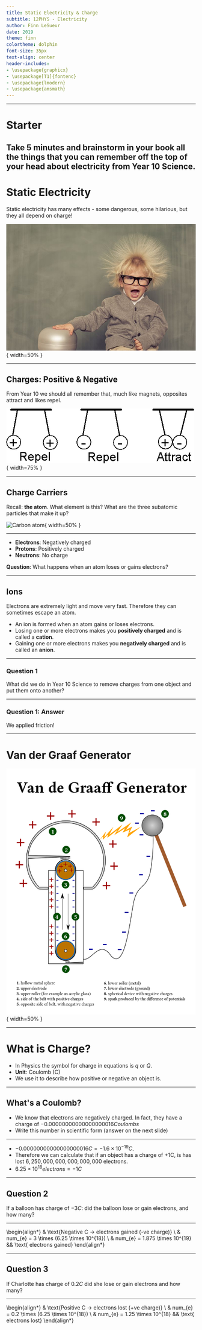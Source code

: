 ```yaml
---
title: Static Electricity & Charge
subtitle: 12PHYS - Electricity
author: Finn LeSueur
date: 2019
theme: finn
colortheme: dolphin
font-size: 35px
text-align: center
header-includes:
- \usepackage{graphicx}
- \usepackage[T1]{fontenc}
- \usepackage{lmodern}
- \usepackage{amsmath}
---
```


---

# Starter

Take 5 minutes and brainstorm in your book all the things that you can remember off the top of your head about electricity from Year 10 Science.
---

# Static Electricity

Static electricity has many effects - some dangerous, some hilarious, but they all depend on charge!

![Static Electricity](../assets/1-static-electricity.jpg "Static Electricity"){ width=50% }

---

## Charges: Positive & Negative

From Year 10 we should all remember that, much like magnets, opposites attract and likes repel.

![Electric Charges](../assets/1-charges.png "Electric Charges"){ width=75% }

---

## Charge Carriers

Recall: __the atom__. What element is this? What are the three subatomic particles that make it up?

![](assets/1-carbon-atom.gif "Carbon atom"){ width=50% }

---

- __Electrons__: Negatively charged
- __Protons__: Positively charged
- __Neutrons__: No charge

__Question__: What happens when an atom loses or gains electrons?

---

## Ions

Electrons are extremely light and move very fast. Therefore they can sometimes escape an atom.

- An ion is formed when an atom gains or loses electrons.
- Losing one or more electrons makes you __positively charged__ and is called a __cation__.
- Gaining one or more electrons makes you __negatively charged__ and is called an __anion__.

---

### Question 1

What did we do in Year 10 Science to remove charges from one object and put them onto another?

---

### Question 1: Answer

We applied friction!

---

# Van der Graaf Generator

![Van der Graaf Generator](../assets/1-van-der-graaf-generator.png "Van der Graaf Generator"){ width=50% }

---

# What is Charge?

- In Physics the symbol for charge in equations is $q$ or $Q$.
- __Unit__: Coulomb (C)
- We use it to describe how positive or negative an object is.

---

## What's a Coulomb?

- We know that electrons are negatively charged. In fact, they have a charge of $-0.00000000000000000016 Coulombs$
- Write this number in scientific form (answer on the next slide)

---

- $-0.00000000000000000016 C =-1.6 \times  10^{-19}C$.
- Therefore we can calculate that if an object has a charge of +1C, is has lost $6,250,000,000,000,000,000$ electrons.
- $6.25 \times 10^{18} electrons = -1 C$

---

## Question 2

If a balloon has charge of $-3C$: did the balloon lose or gain electrons, and how many?

---

\begin{align*}
    & \text{Negative C -> electrons gained (-ve charge)} \\
    & num_{e} = 3 \times (6.25 \times 10^{18}) \\
    & num_{e} = 1.875 \times 10^{19} && \text{ electrons gained}
\end{align*}

---

## Question 3

If Charlotte has charge of $0.2C$ did she lose or gain electrons and how many?

---

\begin{align*}
    & \text{Positive C -> electrons lost (+ve charge)} \\
    & num_{e} = 0.2 \times (6.25 \times 10^{18}) \\
    & num_{e} = 1.25 \times 10^{18} && \text{ electrons lost}
\end{align*}
